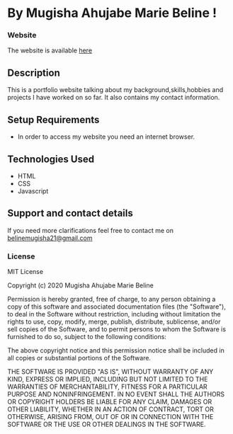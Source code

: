 # By Mugisha Ahujabe Marie Beline !

### Website

The website is available [here](https://mugisha-beline.github.io/coffee-shop/ "webiste")

## Description

This is a portfolio website talking about my background,skills,hobbies and projects I have worked on so far.
It  also contains my contact information.

## Setup Requirements
* In order to access my website you need an internet browser.
## Technologies Used
- HTML
- CSS
- Javascript
## Support and contact details
If you need more clarifications feel free to contact me on belinemugisha21@gmail.com
### License
MIT License

Copyright (c) 2020 Mugisha Ahujabe Marie Beline

Permission is hereby granted, free of charge, to any person obtaining a copy of this software and associated documentation files (the "Software"), to deal in the Software without restriction, including without limitation the rights to use, copy, modify, merge, publish, distribute, sublicense, and/or sell copies of the Software, and to permit persons to whom the Software is furnished to do so, subject to the following conditions:

The above copyright notice and this permission notice shall be included in all copies or substantial portions of the Software.

THE SOFTWARE IS PROVIDED "AS IS", WITHOUT WARRANTY OF ANY KIND, EXPRESS OR IMPLIED, INCLUDING BUT NOT LIMITED TO THE WARRANTIES OF MERCHANTABILITY, FITNESS FOR A PARTICULAR PURPOSE AND NONINFRINGEMENT. IN NO EVENT SHALL THE AUTHORS OR COPYRIGHT HOLDERS BE LIABLE FOR ANY CLAIM, DAMAGES OR OTHER LIABILITY, WHETHER IN AN ACTION OF CONTRACT, TORT OR OTHERWISE, ARISING FROM, OUT OF OR IN CONNECTION WITH THE SOFTWARE OR THE USE OR OTHER DEALINGS IN THE SOFTWARE.

